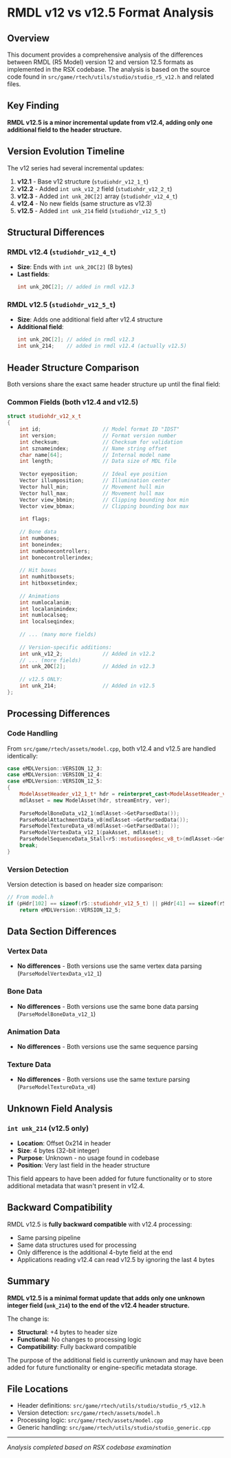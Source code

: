 # RMDL v12 vs v12.5 Format Analysis

## Overview

This document provides a comprehensive analysis of the differences between RMDL (R5 Model) version 12 and version 12.5 formats as implemented in the RSX codebase. The analysis is based on the source code found in `src/game/rtech/utils/studio/studio_r5_v12.h` and related files.

## Key Finding

**RMDL v12.5 is a minor incremental update from v12.4, adding only one additional field to the header structure.**

## Version Evolution Timeline

The v12 series had several incremental updates:

1. **v12.1** - Base v12 structure (`studiohdr_v12_1_t`)
2. **v12.2** - Added `int unk_v12_2` field (`studiohdr_v12_2_t`) 
3. **v12.3** - Added `int unk_20C[2]` array (`studiohdr_v12_4_t`)
4. **v12.4** - No new fields (same structure as v12.3)
5. **v12.5** - Added `int unk_214` field (`studiohdr_v12_5_t`)

## Structural Differences

### RMDL v12.4 (`studiohdr_v12_4_t`)
- **Size**: Ends with `int unk_20C[2]` (8 bytes)
- **Last fields**:
  ```cpp
  int unk_20C[2]; // added in rmdl v12.3
  ```

### RMDL v12.5 (`studiohdr_v12_5_t`)
- **Size**: Adds one additional field after v12.4 structure  
- **Additional field**:
  ```cpp
  int unk_20C[2]; // added in rmdl v12.3
  int unk_214;    // added in rmdl v12.4 (actually v12.5)
  ```

## Header Structure Comparison

Both versions share the exact same header structure up until the final field:

### Common Fields (both v12.4 and v12.5)
```cpp
struct studiohdr_v12_x_t
{
    int id;                    // Model format ID "IDST"
    int version;               // Format version number  
    int checksum;              // Checksum for validation
    int sznameindex;           // Name string offset
    char name[64];             // Internal model name
    int length;                // Data size of MDL file
    
    Vector eyeposition;        // Ideal eye position
    Vector illumposition;      // Illumination center
    Vector hull_min;           // Movement hull min
    Vector hull_max;           // Movement hull max
    Vector view_bbmin;         // Clipping bounding box min
    Vector view_bbmax;         // Clipping bounding box max
    
    int flags;
    
    // Bone data
    int numbones;
    int boneindex;
    int numbonecontrollers;
    int bonecontrollerindex;
    
    // Hit boxes
    int numhitboxsets;
    int hitboxsetindex;
    
    // Animations
    int numlocalanim;
    int localanimindex;
    int numlocalseq;
    int localseqindex;
    
    // ... (many more fields)
    
    // Version-specific additions:
    int unk_v12_2;             // Added in v12.2
    // ... (more fields)
    int unk_20C[2];            // Added in v12.3
    
    // v12.5 ONLY:
    int unk_214;               // Added in v12.5
};
```

## Processing Differences

### Code Handling
From `src/game/rtech/assets/model.cpp`, both v12.4 and v12.5 are handled identically:

```cpp
case eMDLVersion::VERSION_12_3:
case eMDLVersion::VERSION_12_4:
case eMDLVersion::VERSION_12_5:
{
    ModelAssetHeader_v12_1_t* hdr = reinterpret_cast<ModelAssetHeader_v12_1_t*>(pakAsset->header());
    mdlAsset = new ModelAsset(hdr, streamEntry, ver);
    
    ParseModelBoneData_v12_1(mdlAsset->GetParsedData());
    ParseModelAttachmentData_v8(mdlAsset->GetParsedData());
    ParseModelTextureData_v8(mdlAsset->GetParsedData());
    ParseModelVertexData_v12_1(pakAsset, mdlAsset);
    ParseModelSequenceData_Stall<r5::mstudioseqdesc_v8_t>(mdlAsset->GetParsedData(), reinterpret_cast<char* const>(mdlAsset->data));
    break;
}
```

### Version Detection
Version detection is based on header size comparison:

```cpp
// From model.h
if (pHdr[102] == sizeof(r5::studiohdr_v12_5_t) || pHdr[41] == sizeof(r5::studiohdr_v12_5_t))
    return eMDLVersion::VERSION_12_5;
```

## Data Section Differences

### Vertex Data
- **No differences** - Both versions use the same vertex data parsing (`ParseModelVertexData_v12_1`)

### Bone Data  
- **No differences** - Both versions use the same bone data parsing (`ParseModelBoneData_v12_1`)

### Animation Data
- **No differences** - Both versions use the same sequence parsing

### Texture Data
- **No differences** - Both versions use the same texture parsing (`ParseModelTextureData_v8`)

## Unknown Field Analysis

### `int unk_214` (v12.5 only)
- **Location**: Offset 0x214 in header
- **Size**: 4 bytes (32-bit integer)
- **Purpose**: Unknown - no usage found in codebase
- **Position**: Very last field in the header structure

This field appears to have been added for future functionality or to store additional metadata that wasn't present in v12.4.

## Backward Compatibility

RMDL v12.5 is **fully backward compatible** with v12.4 processing:
- Same parsing pipeline
- Same data structures used for processing
- Only difference is the additional 4-byte field at the end
- Applications reading v12.4 can read v12.5 by ignoring the last 4 bytes

## Summary

**RMDL v12.5 is a minimal format update that adds only one unknown integer field (`unk_214`) to the end of the v12.4 header structure.** 

The change is:
- **Structural**: +4 bytes to header size
- **Functional**: No changes to processing logic
- **Compatibility**: Fully backward compatible

The purpose of the additional field is currently unknown and may have been added for future functionality or engine-specific metadata storage.

## File Locations

- Header definitions: `src/game/rtech/utils/studio/studio_r5_v12.h`
- Version detection: `src/game/rtech/assets/model.h`  
- Processing logic: `src/game/rtech/assets/model.cpp`
- Generic handling: `src/game/rtech/utils/studio/studio_generic.cpp`

---

*Analysis completed based on RSX codebase examination*